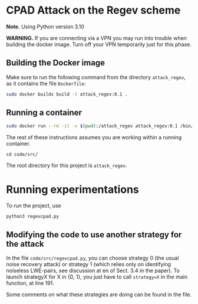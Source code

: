 # CPAD Attack on the Regev scheme

__Note.__ Using Python version 3.10

__WARNING.__  If you are connecting via a VPN you may run into trouble when building the docker image.  Turn off your VPN temporarily just for this phase.  

## Building the Docker image  
Make sure to run the following command from the directory ``attack_regev``, as it contains the file ``Dockerfile``:  
``` bash
sudo docker buildx build -t attack_regev:0.1 .
```

## Running a container  
``` bash
sudo docker run --rm -it -v $(pwd):/attack_regev attack_regev:0.1 /bin/bash
```

The rest of these instructions assumes you are working within a running container.

```
cd code/src/
```

The root directory for this project is ``attack_regev``.


# Running experimentations  

To run the project, use
```
python3 regevcpad.py
```


## Modifying the code to use another strategy for the attack

In the file `code/src/regevcpad.py`, you can choose strategy 0 (the usual noise recovery attack) or strategy 1 (which relies only on identifying noiseless LWE-pairs, see discussion at en of Sect. 3.4 in the paper). To launch strategyX for X in {0, 1}, you just have to call `strategy=X` in the main function, at line 191.

Some comments on what these strategies are doing can be found in the file.